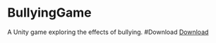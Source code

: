 # BullyingGame
A Unity game exploring the effects of bullying.
#Download
[Download](https://github.com/studentrock/BullyingGame/releases/tag/code)
